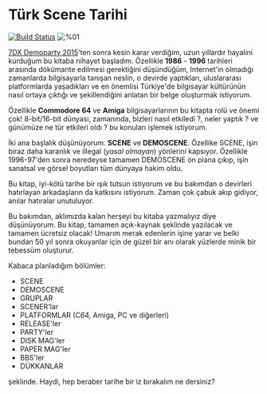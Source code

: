 # Türk Scene Tarihi

[![Build Status](https://www.gitbook.com/button/status/book/vigo/turk-scene-tarihi)](https://www.gitbook.io/book/vigo/turk-scene-tarihi/activity) ![%01](http://progressed.io/bar/1?title=genel "Genel Tamamlanma %77")

[7DX Demoparty 2015](http://7dx-party.org/2015/)'ten sonra kesin karar verdiğim,
uzun yıllardır hayalini kurduğum bu kitaba nihayet başladım. Özellikle **1986** - **1996**
tarihleri arasında dökümante edilmesi gerektiğini düşündüğüm, Internet'in
olmadığı zamanlarda bilgisayarla tanışan neslin, o devirde yaptıkları,
uluslararası platformlarda yaşadıkları ve en önemlisi Türkiye'de bilgisayar
kültürünün nasıl ortaya çıktığı ve şekillendiğini anlatan bir belge oluşturmak
istiyorum.

Özellikle **Commodore 64** ve **Amiga** bilgisayarlarının bu kitapta rolü ve
önemi çok! 8-bit/16-bit dünyası, zamanında, bizleri nasıl etkiledi ?,
neler yaptık ? ve günümüze ne tür etkileri oldı ? bu konuları işlemek istiyorum.

İki ana başlalık düşünüyorum. **SCENE** ve **DEMOSCENE**. Özellike SCENE, işin
biraz daha karanlık ve illegal (*yasal olmayan*) yönlerini kapsıyor. Özellikle
1996-97'den sonra neredeyse tamamen DEMOSCENE ön plana çıkıp, işin sanatsal ve
görsel boyutları tüm dünyaya hakim oldu.

Bu kitap, iyi-kötü tarihe bir ışık tutsun istiyorum ve bu bakımdan o devirleri
hatırlayan arkadaşların da katkısını istiyorum. Zaman çok çabuk akıp gidiyor,
anılar hatıralar unutuluyor.

Bu bakımdan, aklımızda kalan herşeyi bu kitaba yazmalıyız diye düşünüyorum. Bu kitap,
tamamen açık-kaynak şeklinde yazılacak ve tamamen ücretsiz olacak! Umarım merak
edenlerin işine yarar ve belki bundan 50 yıl sonra okuyanlar için de güzel bir
anı olarak yüzlerde minik bir tebessüm oluşturur.

Kabaca planladığım bölümler:

* SCENE
* DEMOSCENE
* GRUPLAR
* SCENER'lar
* PLATFORMLAR (C64, Amiga, PC ve diğerleri)
* RELEASE'ler
* PARTY'ler
* DISK MAG'ler
* PAPER MAG'ler
* BBS'ler
* DÜKKANLAR

şeklinde. Haydi, hep beraber tarihe bir iz bırakalım ne dersiniz?

